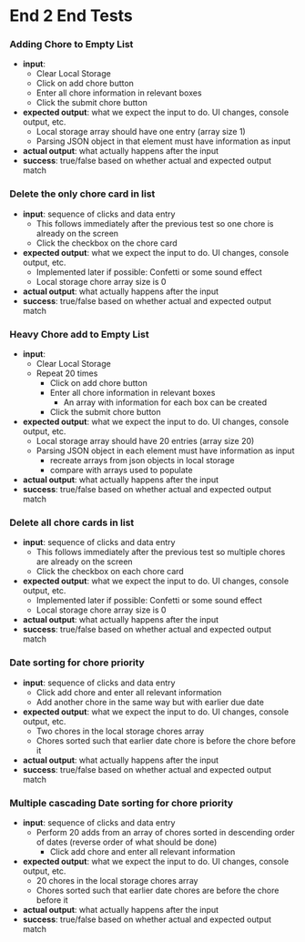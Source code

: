 # End 2 End Tests

### Adding Chore to Empty List
  - **input**:
    - Clear Local Storage
    - Click on add chore button
    - Enter all chore information in relevant boxes
    - Click the submit chore button
  - **expected output**: what we expect the input to do. UI changes, console output, etc.
    - Local storage array should have one entry (array size 1)
    - Parsing JSON object in that element must have information as input
  - **actual output**: what actually happens after the input
  - **success**: true/false based on whether actual and expected output match

### Delete the only chore card in list
  - **input**: sequence of clicks and data entry
    - This follows immediately after the previous test so one chore is already on the screen
    - Click the checkbox on the chore card 
  - **expected output**: what we expect the input to do. UI changes, console output, etc.
    - Implemented later if possible: Confetti or some sound effect
    - Local storage chore array size is 0
  - **actual output**: what actually happens after the input
  - **success**: true/false based on whether actual and expected output match

### Heavy Chore add to Empty List
  - **input**:
    - Clear Local Storage
    - Repeat 20 times
      - Click on add chore button
      - Enter all chore information in relevant boxes
        - An array with information for each box can be created
      - Click the submit chore button
  - **expected output**: what we expect the input to do. UI changes, console output, etc.
    - Local storage array should have 20 entries (array size 20)
    - Parsing JSON object in each element must have information as input
      - recreate arrays from json objects in local storage
      - compare with arrays used to populate 
  - **actual output**: what actually happens after the input
  - **success**: true/false based on whether actual and expected output match

### Delete all chore cards in list
  - **input**: sequence of clicks and data entry
    - This follows immediately after the previous test so multiple chores are already on the screen
    - Click the checkbox on each chore card 
  - **expected output**: what we expect the input to do. UI changes, console output, etc.
    - Implemented later if possible: Confetti or some sound effect
    - Local storage chore array size is 0
  - **actual output**: what actually happens after the input
  - **success**: true/false based on whether actual and expected output match

### Date sorting for chore priority
  - **input**: sequence of clicks and data entry
    - Click add chore and enter all relevant information
    - Add another chore in the same way but with earlier due date
  - **expected output**: what we expect the input to do. UI changes, console output, etc.
    - Two chores in the local storage chores array
    - Chores sorted such that earlier date chore is before the chore before it
  - **actual output**: what actually happens after the input
  - **success**: true/false based on whether actual and expected output match

### Multiple cascading Date sorting for chore priority
  - **input**: sequence of clicks and data entry
    - Perform 20 adds from an array of chores sorted in descending order of dates (reverse order of what should be done)
      - Click add chore and enter all relevant information
  - **expected output**: what we expect the input to do. UI changes, console output, etc.
    - 20 chores in the local storage chores array
    - Chores sorted such that earlier date chores are before the chore before it
  - **actual output**: what actually happens after the input
  - **success**: true/false based on whether actual and expected output match
